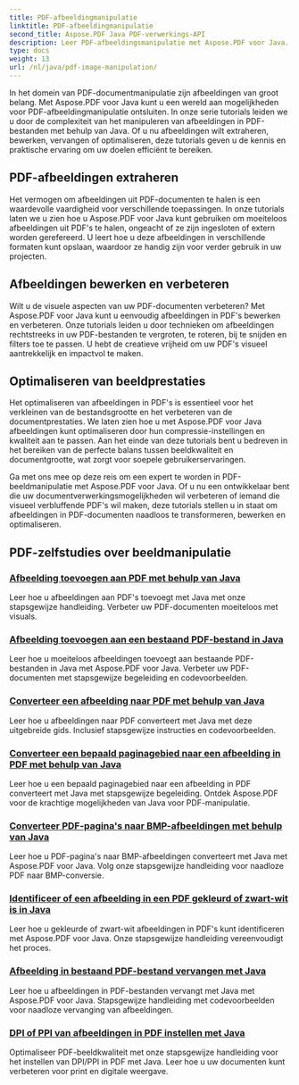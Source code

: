 ```yaml
---
title: PDF-afbeeldingmanipulatie
linktitle: PDF-afbeeldingmanipulatie
second_title: Aspose.PDF Java PDF-verwerkings-API
description: Leer PDF-afbeeldingsmanipulatie met Aspose.PDF voor Java. Transformeer, bewerk en optimaliseer moeiteloos afbeeldingen in uw PDF-documenten.
type: docs
weight: 13
url: /nl/java/pdf-image-manipulation/
---
```


In het domein van PDF-documentmanipulatie zijn afbeeldingen van groot belang. Met Aspose.PDF voor Java kunt u een wereld aan mogelijkheden voor PDF-afbeeldingmanipulatie ontsluiten. In onze serie tutorials leiden we u door de complexiteit van het manipuleren van afbeeldingen in PDF-bestanden met behulp van Java. Of u nu afbeeldingen wilt extraheren, bewerken, vervangen of optimaliseren, deze tutorials geven u de kennis en praktische ervaring om uw doelen efficiënt te bereiken.

## PDF-afbeeldingen extraheren

Het vermogen om afbeeldingen uit PDF-documenten te halen is een waardevolle vaardigheid voor verschillende toepassingen. In onze tutorials laten we u zien hoe u Aspose.PDF voor Java kunt gebruiken om moeiteloos afbeeldingen uit PDF's te halen, ongeacht of ze zijn ingesloten of extern worden gerefereerd. U leert hoe u deze afbeeldingen in verschillende formaten kunt opslaan, waardoor ze handig zijn voor verder gebruik in uw projecten.

## Afbeeldingen bewerken en verbeteren

Wilt u de visuele aspecten van uw PDF-documenten verbeteren? Met Aspose.PDF voor Java kunt u eenvoudig afbeeldingen in PDF's bewerken en verbeteren. Onze tutorials leiden u door technieken om afbeeldingen rechtstreeks in uw PDF-bestanden te vergroten, te roteren, bij te snijden en filters toe te passen. U hebt de creatieve vrijheid om uw PDF's visueel aantrekkelijk en impactvol te maken.

## Optimaliseren van beeldprestaties

Het optimaliseren van afbeeldingen in PDF's is essentieel voor het verkleinen van de bestandsgrootte en het verbeteren van de documentprestaties. We laten zien hoe u met Aspose.PDF voor Java afbeeldingen kunt optimaliseren door hun compressie-instellingen en kwaliteit aan te passen. Aan het einde van deze tutorials bent u bedreven in het bereiken van de perfecte balans tussen beeldkwaliteit en documentgrootte, wat zorgt voor soepele gebruikerservaringen.

Ga met ons mee op deze reis om een expert te worden in PDF-beeldmanipulatie met Aspose.PDF voor Java. Of u nu een ontwikkelaar bent die uw documentverwerkingsmogelijkheden wil verbeteren of iemand die visueel verbluffende PDF's wil maken, deze tutorials stellen u in staat om afbeeldingen in PDF-documenten naadloos te transformeren, bewerken en optimaliseren.

## PDF-zelfstudies over beeldmanipulatie
### [Afbeelding toevoegen aan PDF met behulp van Java](./add-image-to-pdf-using-java/)
Leer hoe u afbeeldingen aan PDF's toevoegt met Java met onze stapsgewijze handleiding. Verbeter uw PDF-documenten moeiteloos met visuals.
### [Afbeelding toevoegen aan een bestaand PDF-bestand in Java](./add-image-to-an-existing-pdf-file-in-java/)
Leer hoe u moeiteloos afbeeldingen toevoegt aan bestaande PDF-bestanden in Java met Aspose.PDF voor Java. Verbeter uw PDF-documenten met stapsgewijze begeleiding en codevoorbeelden.
### [Converteer een afbeelding naar PDF met behulp van Java](./convert-an-image-to-pdf-using-java/)
Leer hoe u afbeeldingen naar PDF converteert met Java met deze uitgebreide gids. Inclusief stapsgewijze instructies en codevoorbeelden.
### [Converteer een bepaald paginagebied naar een afbeelding in PDF met behulp van Java](./convert-particular-page-region-to-image-in-pdf-using-java/)
Leer hoe u een bepaald paginagebied naar een afbeelding in PDF converteert met Java met stapsgewijze begeleiding. Ontdek Aspose.PDF voor de krachtige mogelijkheden van Java voor PDF-manipulatie.
### [Converteer PDF-pagina's naar BMP-afbeeldingen met behulp van Java](./convert-pdf-pages-to-bmp-image-using-java/)
Leer hoe u PDF-pagina's naar BMP-afbeeldingen converteert met Java met Aspose.PDF voor Java. Volg onze stapsgewijze handleiding voor naadloze PDF naar BMP-conversie.
### [Identificeer of een afbeelding in een PDF gekleurd of zwart-wit is in Java](./identify-if-image-inside-pdf-is-colored-or-black-and-white-in-java/)
Leer hoe u gekleurde of zwart-wit afbeeldingen in PDF's kunt identificeren met Aspose.PDF voor Java. Onze stapsgewijze handleiding vereenvoudigt het proces.
### [Afbeelding in bestaand PDF-bestand vervangen met Java](./replace-image-in-existing-pdf-file-using-java/)
Leer hoe u afbeeldingen in PDF-bestanden vervangt met Java met Aspose.PDF voor Java. Stapsgewijze handleiding met codevoorbeelden voor naadloze vervanging van afbeeldingen.
### [DPI of PPI van afbeeldingen in PDF instellen met Java](./setting-dpi-or-ppi-of-images-in-pdf-using-java/)
Optimaliseer PDF-beeldkwaliteit met onze stapsgewijze handleiding voor het instellen van DPI/PPI in PDF met Java. Leer hoe u uw documenten kunt verbeteren voor print en digitale weergave.